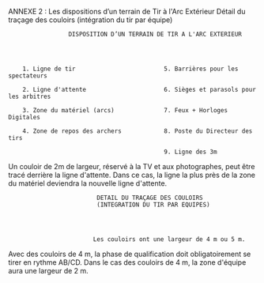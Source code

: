 ANNEXE 2 :
Les dispositions d’un terrain de Tir à l'Arc Extérieur
Détail du traçage des couloirs (intégration du tir par équipe)

                     DISPOSITION D’UN TERRAIN DE TIR A L'ARC EXTERIEUR




        1. Ligne de tir                         5. Barrières pour les spectateurs

        2. Ligne d'attente                      6. Sièges et parasols pour les arbitres

        3. Zone du matériel (arcs)              7. Feux + Horloges Digitales

        4. Zone de repos des archers            8. Poste du Directeur des tirs

                                                9. Ligne des 3m

Un couloir de 2m de largeur, réservé à la TV et aux photographes, peut être tracé derrière la ligne d'attente.
Dans ce cas, la ligne la plus près de la zone du matériel deviendra la nouvelle ligne d'attente.

                             DETAIL DU TRAÇAGE DES COULOIRS
                             (INTEGRATION DU TIR PAR EQUIPES)




                            Les couloirs ont une largeur de 4 m ou 5 m.

Avec des couloirs de 4 m, la phase de qualification doit obligatoirement se tirer en rythme AB/CD.
Dans le cas des couloirs de 4 m, la zone d'équipe aura une largeur de 2 m.
